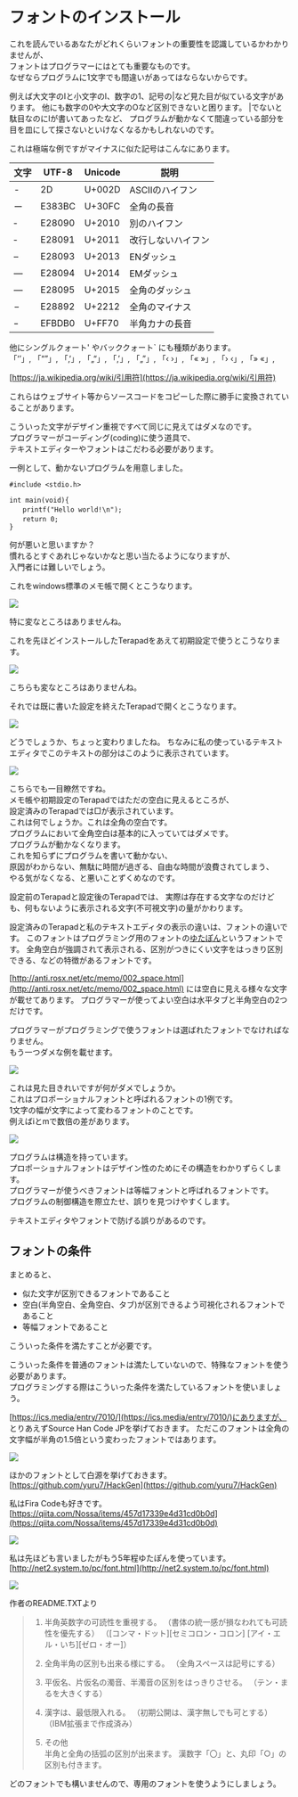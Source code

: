 # フォントのインストール

これを読んでいるあなたがどれくらいフォントの重要性を認識しているかわかりませんが、  
フォントはプログラマーにはとても重要なものです。  
なぜならプログラムに1文字でも間違いがあってはならないからです。

例えば大文字のIと小文字のl、数字の1、記号の|など見た目が似ている文字があります。
他にも数字の0や大文字のOなど区別できないと困ります。
|でないと駄目なのにlが書いてあったなど、
プログラムが動かなくて間違っている部分を目を皿にして探さないといけなくなるかもしれないのです。

これは極端な例ですがマイナスに似た記号はこんなにあります。

| 文字 | UTF-8 | Unicode | 説明 |
| ---- | ---- | ---- | ---- |
| - | 2D | U+002D | ASCIIのハイフン |
| ー | E383BC | U+30FC | 全角の長音 |
| ‐ | E28090 | U+2010 | 別のハイフン |
| ‑ | E28091 | U+2011 | 改行しないハイフン |
| – | E28093 | U+2013 | ENダッシュ |
| — | E28094 | U+2014 | EMダッシュ |
| ― | E28095 | U+2015 | 全角のダッシュ |
| − | E28892 | U+2212 | 全角のマイナス |
| ｰ | EFBDB0 | U+FF70 | 半角カナの長音 |

他にシングルクォート' やバッククォート\` にも種類があります。  
「‘’」, 「“”」, 「‚‘」, 「„“」, 「‚’」, 「„”」, 「‹ ›」, 「« »」, 「› ‹」, 「» «」,

[https://ja.wikipedia.org/wiki/引用符](https://ja.wikipedia.org/wiki/引用符)

これらはウェブサイト等からソースコードをコピーした際に勝手に変換されていることがあります。

こういった文字がデザイン重視ですべて同じに見えてはダメなのです。  
プログラマーがコーディング(coding)に使う道具で、  
テキストエディターやフォントはこだわる必要があります。

一例として、動かないプログラムを用意しました。

	#include <stdio.h>

	int main(void){
	　　printf("Hello world!\n");
	　　return 0;
	}

何が悪いと思いますか？  
慣れるとすぐあれじゃないかなと思い当たるようになりますが、  
入門者には難しいでしょう。  

これをwindows標準のメモ帳で開くとこうなります。

![](./f-1.png)

特に変なところはありませんね。

これを先ほどインストールしたTerapadをあえて初期設定で使うとこうなります。

![](./f-4.png)

こちらも変なところはありませんね。  

それでは既に書いた設定を終えたTerapadで開くとこうなります。

![](./f-2.png)

どうでしょうか、ちょっと変わりましたね。
ちなみに私の使っているテキストエディタでこのテキストの部分はこのように表示されています。

![](./f-3.png)

こちらでも一目瞭然ですね。  
メモ帳や初期設定のTerapadではただの空白に見えるところが、  
設定済みのTerapadでは□が表示されています。  
これは何でしょうか。これは全角の空白です。  
プログラムにおいて全角空白は基本的に入っていてはダメです。  
プログラムが動かなくなります。  
これを知らずにプログラムを書いて動かない、  
原因がわからない、無駄に時間が過ぎる、自由な時間が浪費されてしまう、  
やる気がなくなる、と悪いことずくめなのです。

設定前のTerapadと設定後のTerapadでは、
実際は存在する文字なのだけども、何もないように表示される文字(不可視文字)の量がかわります。

設定済みのTerapadと私のテキストエディタの表示の違いは、フォントの違いです。
このフォントはプログラミング用のフォントの[ゆたぽん](http://net2.system.to/pc/font.html)というフォントです。
全角空白が強調されて表示される、区別がつきにくい文字をはっきり区別できる、などの特徴があるフォントです。

[http://anti.rosx.net/etc/memo/002_space.html](http://anti.rosx.net/etc/memo/002_space.html) には空白に見える様々な文字が載せてあります。
プログラマーが使ってよい空白は水平タブと半角空白の2つだけです。

プログラマーがプログラミングで使うフォントは選ばれたフォントでなければなりません。  
もう一つダメな例を載せます。

![](./f-5.png)

これは見た目きれいですが何がダメでしょうか。  
これはプロポーショナルフォントと呼ばれるフォントの1例です。  
1文字の幅が文字によって変わるフォントのことです。  
例えばiとmで数倍の差があります。  

![](./f-6.png)

プログラムは構造を持っています。  
プロポーショナルフォントはデザイン性のためにその構造をわかりずらくします。  
プログラマーが使うべきフォントは等幅フォントと呼ばれるフォントです。  
プログラムの制御構造を際立たせ、誤りを見つけやすくします。

テキストエディタやフォントで防げる誤りがあるのです。  

## フォントの条件

まとめると、

* 似た文字が区別できるフォントであること
* 空白(半角空白、全角空白、タブ)が区別できるよう可視化されるフォントであること
* 等幅フォントであること

こういった条件を満たすことが必要です。

こういった条件を普通のフォントは満たしていないので、特殊なフォントを使う必要があります。  
プログラミングする際はこういった条件を満たしているフォントを使いましょう。

[https://ics.media/entry/7010/](https://ics.media/entry/7010/)にありますが、
とりあえずSource Han Code JPを挙げておきます。
ただこのフォントは全角の文字幅が半角の1.5倍という変わったフォントではあります。

![](f-7.png)

ほかのフォントとして白源を挙げておきます。
[https://github.com/yuru7/HackGen](https://github.com/yuru7/HackGen)

私はFira Codeも好きです。
[https://qiita.com/Nossa/items/457d17339e4d31cd0b0d](https://qiita.com/Nossa/items/457d17339e4d31cd0b0d)

![](fira.png)

私は先ほども言いましたがもう5年程ゆたぽんを使っています。
[http://net2.system.to/pc/font.html](http://net2.system.to/pc/font.html)

![](yutapon.png)

作者のREADME.TXTより

>	1. 半角英数字の可読性を重視する。
>	  （書体の統一感が損なわれても可読性を優先する）
>	  （[コンマ・ドット][セミコロン・コロン]
>	    [アイ・エル・いち][ゼロ・オー]）
>
>	2. 全角半角の区別も出来る様にする。
>	  （全角スペースは記号にする）
>
>	3. 平仮名、片仮名の濁音、半濁音の区別をはっきりさせる。
>	  （テン・まるを大きくする）
>
>	4. 漢字は、最低限入れる。
>	  （初期公開は、漢字無しでも可とする）（IBM拡張まで作成済み）
>
>	5. その他  
>	  半角と全角の括弧の区別が出来ます。
>	  漢数字「〇」と、丸印「○」の区別も付きます。

どのフォントでも構いませんので、専用のフォントを使うようにしましょう。

